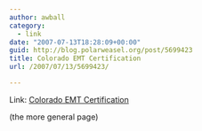 ```yaml
---
author: awball
category:
  - link
date: "2007-07-13T18:28:09+00:00"
guid: http://blog.polarweasel.org/post/5699423
title: Colorado EMT Certification
url: /2007/07/13/5699423/

---
```

Link: [Colorado EMT Certification](http://www.cdphe.state.co.us/em/CertificationEducation/certification/index.html)

(the more general page)
